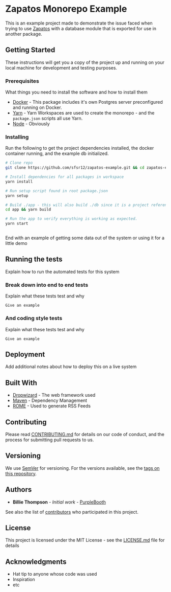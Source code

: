 # Zapatos Monorepo Example

This is an example project made to demonstrate the issue faced when trying to use [Zapatos](https://jawj.github.io/zapatos/) with a database module that is exported for use in another package. 

## Getting Started

These instructions will get you a copy of the project up and running on your local machine for development and testing purposes.

### Prerequisites

What things you need to install the software and how to install them

* [Docker](https://docs.docker.com/get-docker/) - This package includes it's own Postgres server preconfigured and running on Docker.
* [Yarn](https://classic.yarnpkg.com/en/docs/install) - Yarn Workspaces are used to create the monorepo - and the `package.json` scripts all use Yarn.
* [Node](https://nodejs.org/en/download/) - Obviously

### Installing

Run the following to get the project dependencies installed, the docker container running, and the example db initialized.

```sh
# Clone repo
git clone https://github.com/sfsr12/zapatos-example.git && cd zapatos-example

# Install dependencies for all packages in workspace
yarn install

# Run setup script found in root package.json
yarn setup

# Build ./app - this will also build ./db since it is a project reference in ./app/tsconfig.json
cd app && yarn build

# Run the app to verify everything is working as expected.
yarn start
```



```sh
```

End with an example of getting some data out of the system or using it for a little demo

## Running the tests

Explain how to run the automated tests for this system

### Break down into end to end tests

Explain what these tests test and why

```
Give an example
```

### And coding style tests

Explain what these tests test and why

```
Give an example
```

## Deployment

Add additional notes about how to deploy this on a live system

## Built With

* [Dropwizard](http://www.dropwizard.io/1.0.2/docs/) - The web framework used
* [Maven](https://maven.apache.org/) - Dependency Management
* [ROME](https://rometools.github.io/rome/) - Used to generate RSS Feeds

## Contributing

Please read [CONTRIBUTING.md](https://gist.github.com/PurpleBooth/b24679402957c63ec426) for details on our code of conduct, and the process for submitting pull requests to us.

## Versioning

We use [SemVer](http://semver.org/) for versioning. For the versions available, see the [tags on this repository](https://github.com/your/project/tags). 

## Authors

* **Billie Thompson** - *Initial work* - [PurpleBooth](https://github.com/PurpleBooth)

See also the list of [contributors](https://github.com/your/project/contributors) who participated in this project.

## License

This project is licensed under the MIT License - see the [LICENSE.md](LICENSE.md) file for details

## Acknowledgments

* Hat tip to anyone whose code was used
* Inspiration
* etc
